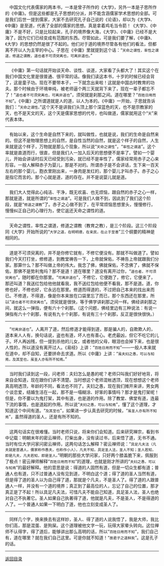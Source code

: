&emsp;中国文化代表儒家的两本书，一本是曾子所作的《大学》，另外一本是子思所作的《中庸》。但是这些都是孔子思想的分派，并不能含涵儒家学术思想的全部。可是我们后世一提到儒家，大家不去研究孔子自己说的《论语》，却以为《大学》、《中庸》是至道，代表了全部的儒家的思想。真是拿着鸡毛当令箭！《大学》、《中庸》不是不好，只是比较起来，孔子的境界像大海，《大学》、《中庸》已经不是大海了，因为它们已经变成有范围的东西。尽管如此，可是我们要了解，《中庸》、《大学》的思想仍然是很了不起的。他们对于道的境界尽管各有他们的看法，但都离不开以人为主宰的中心。子思在《中庸》里就提到这个话：“``天命之谓性，率性之谓道，修道之谓教，道也者不可须臾离也，可离非道也。``”
___
&emsp;《中庸》第一句话就开始谈天命、谈性、谈道，大家看了头都大了！其实这个在我们中国文化里是很普通、很平常的话。像我们读这本书，十岁的时候已经会背了，这是童子功。现在不要带本子，一下就念出来啦！这就是中国古时教育的功夫。那个时候由于环境单纯，被老师逼个两三天就背下来了，现在一辈子都忘不了！“``道也者不可须臾离也，可离非道也``”，须臾就是刹那之间。道在哪里？“``百姓日用而不知``”。《中庸》之所谓道就是人的道，以人为本的。《中庸》一开始，子思就告诉我们：“``天命之谓性。``”这个天不是讲我们头顶上那个深蓝色的天，也不是宗教家的天，也不是天文的天，这个天是儒家思想的代号，也叫做道，儒家就用这个“``天``”来代表本体。
___
&emsp;有始以来，这个生命是自然下来的，就叫做性，也就是说，我们的生命是自然来的。但这不是物理思想上的自然，是自性当然的自然，就是这个样子的自然，人生来就是这个样子，万物就是那么个现象，所以说“``天命之谓性``”，“``率性之谓道``”。这个率就是直道而行，很直，但是我们人一加入后天的思想便不是率了。譬如一个婴儿，开始会讲话时后天已经受到污染，就已经不是率性了，儒家经常用赤子之心来形容。一般人解释赤子为婴儿，那是不对的。所谓赤子是不会讲话，生下来一百天左右的那个婴儿，胞衣里刚出来，一身肉是发红的，那个婴儿才叫赤子。赤子之心是指它而言的。那个心就是道，道的存在。并不是说婴儿就是道。
___
&emsp;我们大人觉得此心纯洁、干净，既无欢喜、也无烦恼，跟自然的赤子之心一样，那就是道，就是所谓的“``率性之谓道``”。可是我们人做不到，因此到了我们这个阶段，就是“``修道之谓教``”了。赤子之心做不到了，在平常烦恼思想里头，慢慢修行，慢慢纠正自己的心理行为，使它返还天命之谓性的道。
___
&emsp;天命之谓性，率性之谓道，修道之谓教（教育之教），是三个阶段。这三个阶段同《大学》开始所说的“``大学之道，在明明德，在亲民，在止于至善``”三个纲要的精神是相同的。
___
&emsp;道是不可须臾离的，并不是你修它就有，不修它便没有。那就不叫做道了。譬如我们今天打打坐，修修道，到教堂祷告一下，上帝就保佑，不祷告上帝就跟我们分家。那算什么？那不叫做上帝的伟大。我念了佛，佛就保佑，不念佛了，佛就不保佑，那佛不是势利鬼吗？那不是道！道在哪里？道没有离开过你，“``道也者，不可须臾离也``”，随时都在你那里。“``可离非道也``”，不修它，它便跑了，修它，它便来了，那还叫道？我送红包给他他就看我，我不送红包给他便不看我，那不是道。道，你修也好，不修也好，它永远在那里。修道而得道的，不过把自己本来的找出来而已。不修道，不得道，像是你本来放在口袋里忘了而已，那个东西还在那里，所以“``道也者不可须臾离也``”。须臾就是很快，等于佛学讲刹那之间一样。佛经讲刹那之间，就这么一弹指，便有六十个刹那。（这个问题，佛经里边有三种说法：有说一弹指有六十个刹那，有说有九十个刹那，有说有三十个刹那，反正是很快很快。）
___
&emsp;“``可离非道也``”。人离开了道，然后修道才能得到道，那是骗人的，自欺欺人的，道本来人人有，换句话说，盗也有道，坏人也有善心。老虎最凶，但它不吃它的儿子。坏人再凶残，但一提到杀他的儿女，或者他的父母，眼泪也会掉下来，也是很人性的，所以道没有离开过人。《易经》上讲：“``百姓日用而不知``”——一般人本来就在道中，却不自知，还要拼命去求道。所以《中庸》上讲：“``虽夫妇之愚，可以与知焉，及其至也，虽圣人亦有所不知焉。``”
___
&emsp;当时我们读到这一段，问老师：夫妇怎么是愚的呢？老师只叫我们好好地背，将来自会知道，现在跟你们讲不清楚。当时想这个老师混帐透顶，现在想想这个老师真高明透顶，年龄的不同，看法也不同了。夫妇之愚，现在我们摊开来讲，男女两个谈恋爱，结婚生活在一起，那不是一塌糊涂、好笨的事情吗？那才是鬼打架呢！但是，你不要以为鬼打架，其中有道，也是道的作用。除了教堂、佛堂有道，连最下流的事情，也是道起的作用。所以说“``夫妇之愚，可以与知焉``”，懂了这个道理，才知道这个中间有道。“``及其至也``”，如果进一步认真去研究的时候，“``虽圣人亦有所不知焉``”，虽然得道的圣人，还是有所不知的。
___
&emsp;这两句话实在很难懂。当时老师只说，将来你们会知道。后来研究禅宗，看到书中记载：明朝末年的密云禅师，打柴出身，没有读过书，后来悟了道，无书不通。当时有位大学问家问密云禅师，这两句话怎么解释？密云禅师说：“``具足凡夫法（凡夫就是普通人，儒家称作愚夫，也称作小人），凡夫不知，具足圣人法，圣人不知；圣人若知，即是凡夫，凡夫若知，即是圣人。``”明朝的那些大学问家，只好两个膝盖脆下来，佩服到了极点！密云禅师解释“``百姓日用而不知``”的道理，也就是刚才所讲的“``夫妇之愚，可以与知焉``”的最好解释。他的意思是说：得道的人固然有道，但是一切众生都有道；普通人也有道，只不过普通人没有见到道，不明白这个道；得了道的圣人当然有道，但是得了道的圣人以为自己得了道，那就是个凡夫，不是圣人了。得了道的人跟普通人一样，并没有一个道的境界；真正到了最高位的人，忘记了自己的位置，那才真正是了不起！所以具足凡夫法，可惜凡夫不能自己知道，具足圣人法，圣人也绝对自己不执著它。圣人如果自己执著得了道，他就是凡夫，不是圣人，不是得道的人了。一个普通人如果一下明白了道，他也立刻变成圣人了。
___
&emsp;同样几个字，换来换去有这样妙，圣人、得了道的人说我悟了，我是大师，我比你们高，那是混蛋、是狗屎。这个道理被他文字一玩，玩得大家晕头转向。这位禅师不认得字，得了道后，能够讲出那么高明的话，所以“``百姓日用而不知``”，我们自己有，道在哪里？就在我们自己这里。可是你就不知道！“``故君子之道鲜矣``”。这是孔子的话。
___
[返回目录](../../../master/README.md#目录)